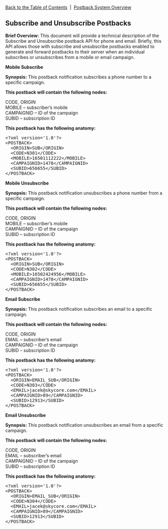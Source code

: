 <a href="/1.3/README.md">Back to the Table of Contents</a>&nbsp;&nbsp;|&nbsp;&nbsp;<a href="/1.3/CONTENTS/POSTBACKS/POSTBACK_SYSTEM_OVERVIEW.md">Postback System Overview</a>

<h2>Subscribe and Unsubscribe Postbacks</h2>
<div id="page-content"><strong>Brief Overview:</strong>
This document will provide a technical description of the Subscribe and Unsubscribe postback API for phone and email. Briefly, this API allows those with subscribe and unsubscribe postbacks enabled to generate and forward postbacks to their server when an individual subscribes or unsubscribes from a mobile or email campaign.

<a name="MobileSub"><strong>Mobile Subscribe</strong></a>
<p><strong>Synopsis:</strong> This postback notification subscribes a phone number to a specific campaign.</p>
<strong><p>This postback will contain the following nodes:</p></strong>
CODE, ORIGIN<BR/>
MOBILE &#8211; subscriber&#8217;s mobile<BR/>
CAMPAIGNID &#8211; ID of the campaign<BR/>
SUBID &#8211; subscription ID<BR/>

<p><strong>This postback has the following anatomy:</strong></p>
<pre>
&lt;?xml version='1.0'?&gt;
&lt;POSTBACK&gt;
  &lt;ORIGIN&gt;SUB&lt;/ORIGIN&gt;
  &lt;CODE&gt;N301&lt;/CODE&gt;
  &lt;MOBILE&gt;16501112222&lt;/MOBILE&gt;
  &lt;CAMPAIGNID&gt;1478&lt;/CAMPAIGNID&gt;
  &lt;SUBID&gt;656655&lt;/SUBID&gt;
&lt;/POSTBACK&gt;
</pre>

<a name="MobileUnsub"><strong>Mobile Unsubscribe</strong></a>
<p><strong>Synopsis:</strong> This postback notification unsubscribes a phone number from a specific campaign.</p>
<strong><p>This postback will contain the following nodes:</p></strong>
CODE, ORIGIN<BR/>
MOBILE &#8211; subscriber&#8217;s mobile<BR/>
CAMPAIGNID &#8211; ID of the campaign<BR/>
SUBID &#8211; subscription ID<BR/>

<p><strong>This postback has the following anatomy:</strong></p>
<pre>
&lt;?xml version='1.0'?&gt;
&lt;POSTBACK&gt;
  &lt;ORIGIN&gt;SUB&lt;/ORIGIN&gt;
  &lt;CODE&gt;N302&lt;/CODE&gt;
  &lt;MOBILE&gt;16502424956&lt;/MOBILE&gt;
  &lt;CAMPAIGNID&gt;1478&lt;/CAMPAIGNID&gt;
  &lt;SUBID&gt;656655&lt;/SUBID&gt;
&lt;/POSTBACK&gt;
</pre>

<a name="EmailSub"><strong>Email Subscribe</strong></a>
<p><strong>Synopsis:</strong> This postback notification subscribes an email to a specific campaign.</p>
<strong><p>This postback will contain the following nodes:</p></strong>
CODE, ORIGIN<BR/>
EMAIL &#8211; subscriber&#8217;s email<BR/>
CAMPAIGNID &#8211; ID of the campaign<BR/>
SUBID &#8211; subscription ID<BR/>

<p><strong>This postback has the following anatomy:</strong></p>
<pre>
&lt;?xml version='1.0'?&gt;
&lt;POSTBACK&gt;
  &lt;ORIGIN&gt;EMAIL_SUB&lt;/ORIGIN&gt;
  &lt;CODE&gt;N303&lt;/CODE&gt;
  &lt;EMAIL&gt;jacek@skycore.com&lt;/EMAIL&gt;
  &lt;CAMPAIGNID&gt;89&lt;/CAMPAIGNID&gt;
  &lt;SUBID&gt;12913&lt;/SUBID&gt;
&lt;/POSTBACK&gt;
</pre>

<a name="EmailUnsub"><strong>Email Unsubscribe</strong></a>
<p><strong>Synopsis:</strong> This postback notification unsubscribes an email from a specific campaign.</p>
<strong><p>This postback will contain the following nodes:</p></strong>
CODE, ORIGIN<BR/>
EMAIL &#8211; subscriber&#8217;s email<BR/>
CAMPAIGNID &#8211; ID of the campaign<BR/>
SUBID &#8211; subscription ID<BR/>

<p><strong>This postback has the following anatomy:</strong></p>
<pre>
&lt;?xml version='1.0'?&gt;
&lt;POSTBACK&gt;
  &lt;ORIGIN&gt;EMAIL_SUB&lt;/ORIGIN&gt;
  &lt;CODE&gt;N304&lt;/CODE&gt;
  &lt;EMAIL&gt;jacek@skycore.com&lt;/EMAIL&gt;
  &lt;CAMPAIGNID&gt;89&lt;/CAMPAIGNID&gt;
  &lt;SUBID&gt;12913&lt;/SUBID&gt;
&lt;/POSTBACK&gt;
</pre>
